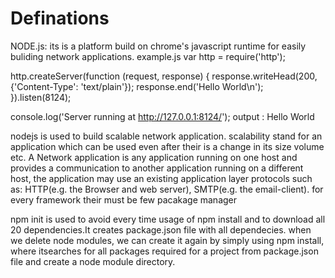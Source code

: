 # Definations
NODE.js:
its is a platform build on chrome's javascript runtime for easily buliding network applications.
example.js
var http = require('http');

http.createServer(function (request, response) {
  response.writeHead(200, {'Content-Type': 'text/plain'});
  response.end('Hello World\n');
}).listen(8124);

console.log('Server running at http://127.0.0.1:8124/');
output : Hello World

nodejs is used to build scalable network application.
scalability stand for an application which can be used even after their is a change in its size volume etc.
A Network application is any application running on one host and provides a communication to another application running on a different host, the application may use an existing application layer protocols such as: HTTP(e.g. the Browser and web server), SMTP(e.g. the email-client).
for every framework their must be few pacakage manager


npm init is used to avoid every time usage of npm install and to download all 20 dependencies.It creates package.json file with all dependecies.
when we delete node modules, we can create it again by simply using npm install, where itsearches for all packages required for a project from package.json file and create a node module directory.
